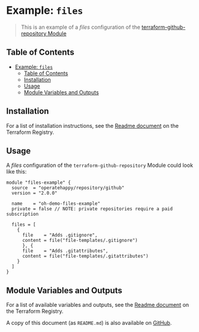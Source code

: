 # Example: `files`

> This is an example of a _files_ configuration of the [terraform-github-repository Module](https://registry.terraform.io/modules/operatehappy/repository/github)

## Table of Contents

- [Example: `files`](#example-files)
  - [Table of Contents](#table-of-contents)
  - [Installation](#installation)
  - [Usage](#usage)
  - [Module Variables and Outputs](#module-variables-and-outputs)

## Installation

For a list of installation instructions, see the [Readme document](https://registry.terraform.io/modules/operatehappy/repository/github) on the Terraform Registry.

## Usage

A _files_ configuration of the `terraform-github-repository` Module could look like this:

```hcl
module "files-example" {
  source  = "operatehappy/repository/github"
  version = "2.0.0"

  name    = "oh-demo-files-example"
  private = false // NOTE: private repositories require a paid subscription

  files = [
    {
      file    = "Adds .gitignore",
      content = file("file-templates/.gitignore")
      }, {
      file    = "Adds .gitattributes",
      content = file("file-templates/.gitattributes")
    }
  ]
}
```

## Module Variables and Outputs

For a list of available variables and outputs, see the [Readme document](https://registry.terraform.io/modules/operatehappy/repository/github) on the Terraform Registry.

A copy of this document (as `README.md`) is also available on [GitHub](https://github.com/operatehappy/terraform-github-repository/blob/master/README.md#readme).
